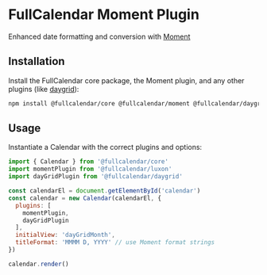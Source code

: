 
# FullCalendar Moment Plugin

Enhanced date formatting and conversion with [Moment](https://momentjs.com/)

## Installation

Install the FullCalendar core package, the Moment plugin, and any other plugins (like [daygrid](https://fullcalendar.io/docs/month-view)):

```sh
npm install @fullcalendar/core @fullcalendar/moment @fullcalendar/daygrid
```

## Usage

Instantiate a Calendar with the correct plugins and options:

```js
import { Calendar } from '@fullcalendar/core'
import momentPlugin from '@fullcalendar/luxon'
import dayGridPlugin from '@fullcalendar/daygrid'

const calendarEl = document.getElementById('calendar')
const calendar = new Calendar(calendarEl, {
  plugins: [
    momentPlugin,
    dayGridPlugin
  ],
  initialView: 'dayGridMonth',
  titleFormat: 'MMMM D, YYYY' // use Moment format strings
})

calendar.render()
```
